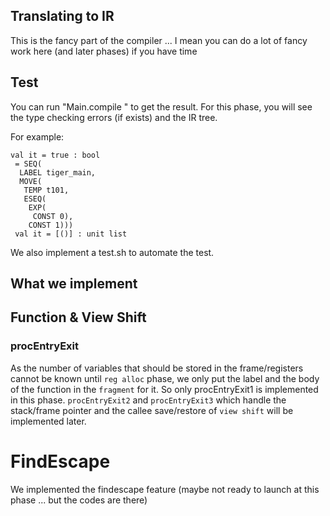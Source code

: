 Translating to IR
---

This is the fancy part of the compiler ... I mean you can do a lot of fancy work here (and later phases) if you have time

Test
---
You can run "Main.compile <filename>" to get the result. For this phase, you will see the type checking errors (if exists) and the IR tree.

For example:
```
val it = true : bool
 = SEQ(
  LABEL tiger_main,
  MOVE(
   TEMP t101,
   ESEQ(
    EXP(
     CONST 0),
    CONST 1)))
 val it = [()] : unit list
```

We also implement a test.sh to automate the test.

What we implement
---

## Function & View Shift
### procEntryExit
As the number of variables that should be stored in the frame/registers cannot be known until `reg alloc` phase,
we only put the label and the body of the function in the `fragment` for it. So only procEntryExit1 is implemented in this phase.
`procEntryExit2` and `procEntryExit3` which handle the stack/frame pointer and the callee save/restore of `view shift` will be implemented later.


# FindEscape
We implemented the findescape feature (maybe not ready to launch at this phase ... but the codes are there)

